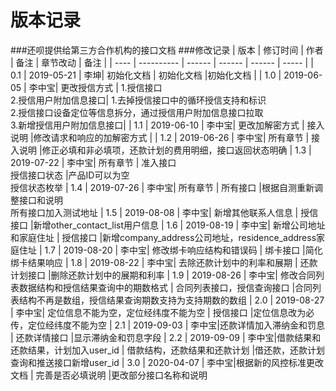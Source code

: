 # 版本记录
###还呗提供给第三方合作机构的接口文档
###修改记录
| 版本 | 修订时间 | 作者 | 备注 | 章节改动 | 备注 | 
| ---- | ---------- | ------ | ------ | ------ | ----- |
| 0.1   | 2019-05-21 | 李坤| 初始化文档 | 初始化文档 |初始化文档 | 
| 1.0   | 2019-06-05 | 李中宝| 更改授信方式 | 1.授信接口<br>2.授信用户附加信息接口| 1.去掉授信接口中的循环授信支持和标识<br>2.授信接口设备定位等信息拆分，通过授信用户附加信息接口拉取<br>3.新增授信用户附加信息接口| 
| 1.1   | 2019-06-10 | 李中宝| 更改加解密方式 | 接入说明 |修改请求和响应的加解密方式 | 
| 1.2   | 2019-06-26 | 李中宝| 所有章节 | 接入说明 |修正必填和非必填项，还款计划的费用明细，接口返回状态明确
| 1.3   | 2019-07-22 | 李中宝| 所有章节 | 准入接口<br>授信接口状态 |产品ID可以为空<br>授信状态枚举
| 1.4   | 2019-07-26 | 李中宝| 所有章节 | 所有接口 |根据自测重新调整接口和说明<br>所有接口加入测试地址
| 1.5  | 2019-08-08 | 李中宝| 新增其他联系人信息 | 授信接口 |新增other_contact_list用户信息
| 1.6  | 2019-08-19 | 李中宝| 新增公司地址和家庭住址 | 授信接口 |新增company_address公司地址，residence_address家庭住址
| 1.7  | 2019-08-20 | 李中宝| 修改绑卡响应结构和错误码 | 绑卡接口 |简化绑卡结果响应
| 1.8  | 2019-08-22 | 李中宝| 去除还款计划中的利率和展期 | 还款计划接口 |删除还款计划中的展期和利率
| 1.9  | 2019-08-26 | 李中宝| 修改合同列表数据结构和授信结果查询中的期数格式 | 合同列表接口，授信查询接口 |合同列表结构不再是数组，授信结果查询期数支持为支持期数的数组
| 2.0  | 2019-08-27 | 李中宝| 定位信息不能为空，定位经纬度不能为空 | 授信接口 |定位信息改为必传，定位经纬度不能为空
| 2.1  | 2019-09-03 | 李中宝|还款详情加入滞纳金和罚息 | 还款详情接口 |显示滞纳金和罚息字段
| 2.2  | 2019-09-09 | 李中宝|借款结果和还款结果，计划加入user_id | 借款结构，还款结果和还款计划 |借还款，还款计划查询和推送接口新增user_id
| 3.0  | 2020-04-07 | 李中宝|根据新的风控标准更改文档 | 完善是否必填说明 |更改部分接口名称和说明